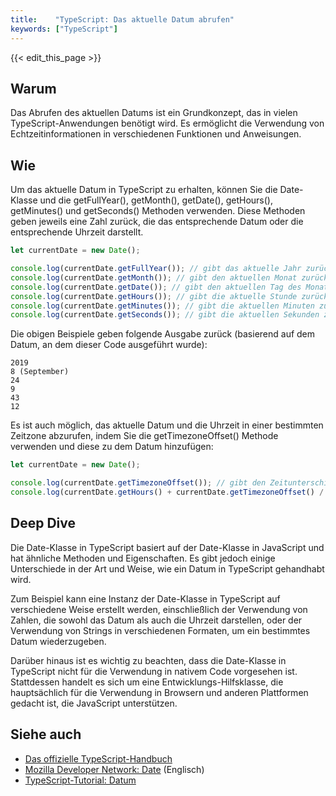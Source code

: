 ```yaml
---
title:    "TypeScript: Das aktuelle Datum abrufen"
keywords: ["TypeScript"]
---
```


{{< edit_this_page >}}

## Warum

Das Abrufen des aktuellen Datums ist ein Grundkonzept, das in vielen TypeScript-Anwendungen benötigt wird. Es ermöglicht die Verwendung von Echtzeitinformationen in verschiedenen Funktionen und Anweisungen.

## Wie

Um das aktuelle Datum in TypeScript zu erhalten, können Sie die Date-Klasse und die getFullYear(), getMonth(), getDate(), getHours(), getMinutes() und getSeconds() Methoden verwenden. Diese Methoden geben jeweils eine Zahl zurück, die das entsprechende Datum oder die entsprechende Uhrzeit darstellt.

```TypeScript
let currentDate = new Date();

console.log(currentDate.getFullYear()); // gibt das aktuelle Jahr zurück
console.log(currentDate.getMonth()); // gibt den aktuellen Monat zurück (beginnend bei 0 für Januar)
console.log(currentDate.getDate()); // gibt den aktuellen Tag des Monats zurück
console.log(currentDate.getHours()); // gibt die aktuelle Stunde zurück (im 24-Stunden-Format)
console.log(currentDate.getMinutes()); // gibt die aktuellen Minuten zurück
console.log(currentDate.getSeconds()); // gibt die aktuellen Sekunden zurück
```

Die obigen Beispiele geben folgende Ausgabe zurück (basierend auf dem Datum, an dem dieser Code ausgeführt wurde):

```
2019
8 (September)
24
9
43
12
```

Es ist auch möglich, das aktuelle Datum und die Uhrzeit in einer bestimmten Zeitzone abzurufen, indem Sie die getTimezoneOffset() Methode verwenden und diese zu dem Datum hinzufügen:

```TypeScript
let currentDate = new Date();

console.log(currentDate.getTimezoneOffset()); // gibt den Zeitunterschied in Minuten zwischen lokaler Zeit und UTC-Zeit zurück
console.log(currentDate.getHours() + currentDate.getTimezoneOffset() / 60); // gibt die aktuelle Stunde basierend auf UTC-Zeit zurück
```

## Deep Dive

Die Date-Klasse in TypeScript basiert auf der Date-Klasse in JavaScript und hat ähnliche Methoden und Eigenschaften. Es gibt jedoch einige Unterschiede in der Art und Weise, wie ein Datum in TypeScript gehandhabt wird.

Zum Beispiel kann eine Instanz der Date-Klasse in TypeScript auf verschiedene Weise erstellt werden, einschließlich der Verwendung von Zahlen, die sowohl das Datum als auch die Uhrzeit darstellen, oder der Verwendung von Strings in verschiedenen Formaten, um ein bestimmtes Datum wiederzugeben.

Darüber hinaus ist es wichtig zu beachten, dass die Date-Klasse in TypeScript nicht für die Verwendung in nativem Code vorgesehen ist. Stattdessen handelt es sich um eine Entwicklungs-Hilfsklasse, die hauptsächlich für die Verwendung in Browsern und anderen Plattformen gedacht ist, die JavaScript unterstützen.

## Siehe auch

- [Das offizielle TypeScript-Handbuch](https://www.typescriptlang.org/docs/home.html)
- [Mozilla Developer Network: Date](https://developer.mozilla.org/en-US/docs/Web/JavaScript/Reference/Global_Objects/Date) (Englisch)
- [TypeScript-Tutorial: Datum](https://www.tutorialspoint.com/typescript/typescript_date.htm)